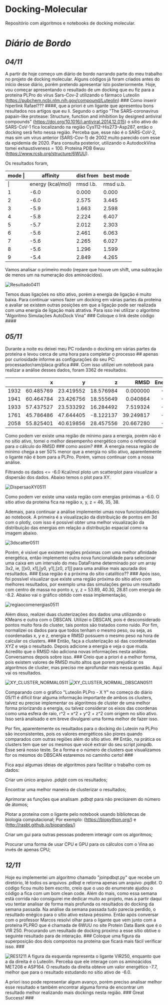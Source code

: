# Docking-Molecular
Repositório com algoritmos e notebooks de docking molecular.

# *Diário de Bordo* 

## *04/11* 
A partir de hoje começo um diário de bordo narrando parte do meu trabalho no projeto de docking molecular. Alguns códigos já foram criados antes do início desse diário, porém pretendo apresentar isto posteriormente.
Hoje, vou começar apresentando o resultado de um docking que eu fiz para a proteína PLPro do vírus Sars-Cov-2 utilizando o fármaco Luteolin (https://pubchem.ncbi.nlm.nih.gov/compound/Luteolin) ### Como inserir hiperlink Rafael??? ####, que a priori é um ligante que apresentou bons resultados nos artigos que eu li. 
Segundo o artigo "The SARS-coronavirus papain-like protease: Structure, function and inhibition by designed antiviral compounds" (https://doi.org/10.1016/j.antiviral.2014.12.015) o sítio ativo do SARS-CoV-1 fica localizando na região Cys112–His273–Asp287, então o docking será feito nessa região. Perceba que, esse não é o SARS-CoV-2, mas sim um vírus anterior (SARS-Cov-1) de 2002 muito parecido com esse da epidemia de 2020.
Para consulta posterior, utilizando o AutodockVina tomei exhaustiveness = 100. Proteína PDB 6wuu (https://www.rcsb.org/structure/6WUU).

Os resultados foram,

| mode \| | affinity          | dist from  | best mode |
|---------|-------------------|------------|-----------|
|      \| | energy (kcal/mol) | rmsd l.b.  | rmsd u.b. |
| 1       | -6.0              | 0.000      | 0.000     |
| 2       | -6.0              | 2.575      | 3.445     |
| 3       | -5.9              | 1.663      | 2.598     |
| 4       | -5.8              | 2.224      | 6.407     |
| 5       | -5.7              | 2.012      | 2.303     |
| 6       | -5.6              | 2.461      | 6.063     |
| 7       | -5.6              | 2.265      | 6.027     |
| 8       | -5.6              | 1.296      | 1.599     |
| 9       | -5.4              | 2.849      | 4.265     |

Vamos analisar o primeiro modo (repare que houve um shift, uma subtração de menos um na numeração dos aminoácidos).

![Resultado0411](Image/0411-Resultado.PNG)

Temos duas ligações no sítio ativo, porém a energia de ligação é muito baixa.
Para continuar vamos fazer um docking em várias partes da proteína e avaliar se existem outras posições em que a ligação pode ser realizada com uma energia de ligação mais atrativa. Para isso irei utilizar o algoritmo "Algoritmo Simulações AutoDock Vina" ### Coloque o link deste código ####

## *05/11* 
Durante a noite eu deixei meu PC rodando o docking em várias partes da proteína e levou cerca de uma hora para completar o processo ## apenas por curiosidade informe as configurações do seu PC: processador/ram/placa gráfica ###. Com isso utilizei um notebook para realizar a análise desses dados, foram 3362 de resultados.

|      |         x |         y |         z |      RMSD | Energy |
|-----:|----------:|----------:|----------:|----------:|-------:|
| 1932 | 60.485769 | 23.419552 | 18.576984 |  0.000000 |   -8.9 |
| 1941 | 60.464784 | 23.426756 | 18.555649 |  0.040864 |   -8.9 |
| 1933 | 57.437527 | 23.533292 | 16.284492 |  7.519324 |   -8.8 |
| 1761 | 45.786486 | 47.644405 | -8.122137 | 39.249817 |   -8.8 |
| 2058 | 55.825401 | 40.619856 | 28.457556 | 20.667280 |   -8.7 |

Como podem ver existe uma região de mínimo para a energia, porém não é no sítio ativo, tomei o melhor desempenho energético como o referencial para o cálculo do RMSD ### como assim? ###. A energia nessa região de mínimo chega a ser 50% menor que a energia no sítio ativo, aparentemente o ligante não é bom para a PLPro. Porém, vamos continuar com a nossa análise.

Filtrando os dados <= -6.0 Kcal/mol ploto um scatterplot para visualizar a dispersão dos dados. Abaixo temos o plot para XY.

![DispersaoXY0511](Image/XY0511.png)

Como podem ver existe uma vasta região com energias próximas a -6.0. O sítio ativo da proteína fica na região x, y, z = 46, 35, 38.

Ademais, para continuar a análise implementei umas nova funcionalidades ao notebook. A primeira é a visualização da distribuição de pontos em 3d com o plotly, com isso é possível obter uma melhor visualização da distribuição das energias em relação a distribuição espacial como na imagem abaixo.

![3dscatter0511](Image/3dscatter0511.PNG)

Porém, é visível que existem regiões próximas com uma melhor afinidade energética, então implementei outra nova funcionalidade para selecionar uma caixa em um intervalo do meu DataFrame determinado por um array 3x2, ie, [[x0, x1],[y0, y1],[z0, z1]] para uma análise mais apurada dos resultados. ### Essa região é a próxima do sítio catalítico?? ### Após isso, foi possível visualizar que existe uma região próxima do sítio ativo com melhores resultados, por exemplo uma das simulações gerou um resultado com centro de massa no ponto x, y, z = 53.89, 40.30, 28.81 com energia de -8.2. Abaixo vai o gráfico obtido com essa implementação,

![regiaocomenergias0511](Image/regiaocomenergias.PNG)

Além disso, realizei duas clusterizações dos dados uma utilizando o KMeans e outra com o DBSCAN. Utilizei o DBSCAN, pois é desconsiderado pontos muito fora do cluster, tais pontos são tratados como ruído. Por fim, normalizei os dados para que todos tenham o mesmo peso, ou seja, as coordenadas x, y e z, energia e RMSD possuem o mesmo peso na hora de calcular os clusters. ### Então, faça a clusterização só das coordenadas XYZ e veja o resultado. Depois adicione a energia e veja o que muda. Acredito que o RMSD não adiciona novas informações nesta análise. Conversamos depois sobre isso. ### Creio que a priori é a melhor forma, pois existem valores de RMSD muito altos que porem prejudicar os algoritmos de cluster, mas preciso me aprofundar mais nessa questão. Aqui vai os resultados.

![XY_CLUSTER_NORMAL0511](Image/XY_CLUSTER_NORMAL0511.png)
![XY_CLUSTER_NORMAL_DBSCAN0511](Image/XY_CLUSTER_NORMAL_DBSCAN0511.png)

Comparando com o gráfico "Luteolin PLPro - X Y" no começo do diário 05/11 é difícil tirar alguma informação importante de ambos os clusters, talvez eu precise implementar os algoritmos de cluster de uma melhor forma priorizando a energia, ou talvez considerar os eixos das coordenas como uma esfera de raio, r^2 = x^2 + y^2 + z^2 com origem no sítio ativo. Isso será analisado e em breve divulgarei uma forma melhor de fazer isso.

Por fim, aparentemente os resultados para o docking do Luteoin na PLPro são inconsistentes, pois os valores energéticos são piores quando comparados com outras regiões além do sítio ativo. ## Então, na prática os clusters tem que ser os mesmos que você extrair do seu script joinpdb. Esse será nosso teste. Se a forma e o número de clusters que visualizamos for os mesmos do DBSCAN estaremos no caminho certo! ###

Fica aqui algumas ideias de algoritmos para facilitar o trabalho com os dados: 

Criar um único arquivo .pdqbt com os resultados;

Encontrar uma melhor maneira de clusterizar o resultados;

Aprimorar as funções que analisam .pdbqt para não precisarem do número de átomos;

Plotar a proteína com o ligante pelo notebook usando bibliotecas de biologia computacional; Por exemplo: (https://biopython.org/) e (http://rasbt.github.io/biopandas/)

Criar um gui para outras pessoas poderem interagir com os algoritmos;

Procurar uma forma de usar CPU e GPU para os cálculos com o Vina ao invés de apenas CPU;


## *12/11* 
Hoje eu implementei um algoritmo chamado "joinpdbqt.py" que recebe um diretório, lê todos os arquivos .pdbqt e retorna apenas um arquivo .pqdbt. O código ficou muito bem escrito, creio que o uso do enumerate ajudou o código a fica com um bom clean code. Além do mais, como essa semana está corrida não consiguirei me dedicar muito ao projeto, mas a partir daqui vou tentar analisar de forma mais profunda os resultados do docking da semana passada.
Na análise da semana passada tudo parecia perdido, o resultado enégico para o sítio ativo estava péssimo. Então após conversar com o professor Marcos resolvi olhar para o ligante que vem junto com a proteína PLPRO que é chamada de 6WUU no site Protein Data Bank que é o VIR 250. Procurando um resultado de docking proxímo a esse sítio obtive o seguinte resultado para de interação. ### Coloque uma figura da superposição dos dois compostos na proteína que ficará mais fácil verificar isso. ###

![RES1211](Image/RES1211.PNG)
A figura da esquerda representa o ligante VIR250, enquanto que a da direita é o Luteolin. Perceba que ele interage com os aminoácidos MET208 e ASP164. O resultado da direita obteve um valor energético -7.7, melhor que para o resultado estudando no sítio ativo de -6.0.

A priori isso pode representar algum avanço, porém preciso analisar melhor esse resultado e também encontrar alguma forma de encontrar um resultado melhor realizando mais dockings nesta região. ### Great Success! ###

